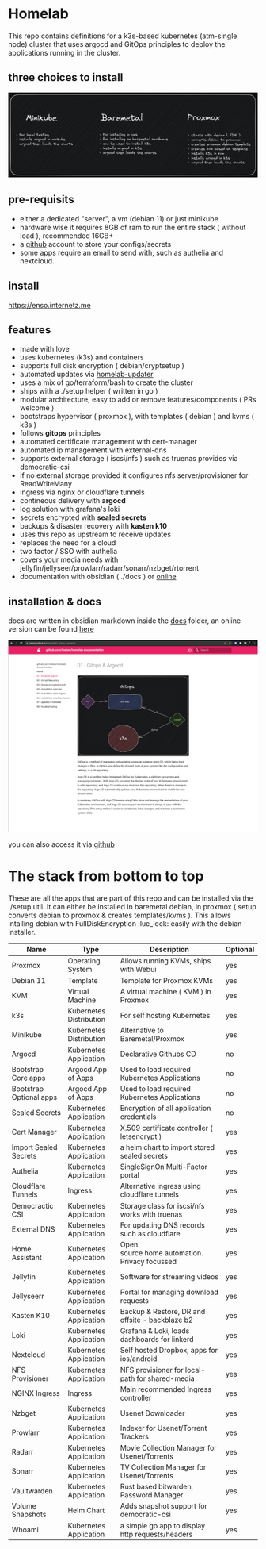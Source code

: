 # Homelab
This repo contains definitions for a k3s-based kubernetes (atm-single node) cluster that uses argocd and GitOps principles to deploy the applications running in the cluster. 

## three choices to install
![three choices to install](/docs/Excalidraw/three-choices.png)


## pre-requisits
- either a dedicated "server", a vm (debian 11) or just minikube
- hardware wise it requires 8GB of ram to run the entire stack ( without load ), recommended 16GB+
- a [github](https://github.com) account to store your configs/secrets
- some apps require an email to send with, such as authelia and nextcloud.

## install
https://enso.internetz.me


## features
- made with love
- uses kubernetes (k3s) and containers
- supports full disk encryption ( debian/cryptsetup )
- automated updates via [homelab-updater](github.com/loeken/homelab-updater)
- uses a mix of go/terraform/bash to create the cluster
- ships with a ./setup helper ( written in go )
- modular architecture, easy to add or remove features/components ( PRs welcome )
- bootstraps hypervisor ( proxmox ), with templates ( debian ) and kvms ( k3s )
- follows **gitops** principles
- automated certificate management with cert-manager
- automated ip management with external-dns
- supports external storage ( iscsi/nfs ) such as truenas provides via democratic-csi
- if no external storage provided it configures nfs server/provisioner for ReadWriteMany
- ingress via nginx or cloudflare tunnels
- contineous delivery with **argocd**
- log solution with grafana's loki
- secrets encrypted with **sealed secrets**
- backups & disaster recovery with **kasten k10**
- uses this repo as upstream to receive updates
- replaces the need for a cloud
- two factor / SSO with authelia
- covers your media needs with jellyfin/jellyseer/prowlarr/radarr/sonarr/nzbget/rtorrent
- documentation with obsidian ( ./docs ) or [online](https://loeken.github.io/homelab)

## installation & docs
docs are written in obsidian markdown inside the [docs](./docs) folder, an online version can be found [here](https://loeken.github.io/homelab/) 

[![here](img/docs.png)](https://loeken.github.io/homelab)

you can also access it via [github](https://github.com/loeken/homelab/blob/main/docs/index.md)

# The stack from bottom to top
These are all the apps that are part of this repo and can be installed via the ./setup util. It can either be installed in baremetal debian, in proxmox ( setup converts debian to proxmox & creates templates/kvms ). This allows intalling debian with FullDiskEncryption :luc_lock: easily with the debian installer.

| Name                    | Type                    | Description                                      | Optional |
| ----------------------- | ----------------------- | ------------------------------------------------ | -------- |
| Proxmox                 | Operating System        | Allows running KVMs, ships with Webui            | yes      |
| Debian 11               | Template                | Template for Proxmox KVMs                        | yes      |
| KVM                     | Virtual Machine         | A virtual machine ( KVM ) in Proxmox             | yes      |
| k3s                     | Kubernetes Distribution | For self hosting Kubernetes                      | yes      |
| Minikube                | Kubernetes Distribution | Alternative to Baremetal/Proxmox                 | yes      |
| Argocd                  | Kubernetes Application  | Declarative Githubs CD                           | no       |
| Bootstrap Core apps     | Argocd App of Apps      | Used to load required Kubernetes Applications    | no       |
| Bootstrap Optional apps | Argocd App of Apps      | Used to load required Kubernetes Applications    | no       |
| Sealed Secrets          | Kubernetes Application  | Encryption of all application credentials        | no       |
| Cert Manager            | Kubernetes Application  | X.509 certificate controller ( letsencrypt )     | yes      |
| Import Sealed Secrets   | Kubernetes Application  | a helm chart to import stored sealed secrets     | yes      |
| Authelia                | Kubernetes Application  | SingleSignOn Multi-Factor portal                 | yes      |
| Cloudflare Tunnels      | Ingress                 | Alternative ingress using cloudflare tunnels     | yes      |
| Democractic CSI         | Kubernetes Application  | Storage class for iscsi/nfs works with truenas   | yes      |
| External DNS            | Kubernetes Application  | For updating DNS records such as cloudflare      | yes      |
| Home Assistant          | Kubernetes Application  | Open source home automation. Privacy focussed    | yes      |
| Jellyfin                | Kubernetes Application  | Software for streaming videos                    | yes      |
| Jellyseerr              | Kubernetes Application  | Portal for managing download requests            | yes      |
| Kasten K10              | Kubernetes Application  | Backup & Restore, DR and offsite - backblaze b2  | yes      |
| Loki                    | Kubernetes Application  | Grafana & Loki, loads dashboards for linkerd     | yes      |
| Nextcloud               | Kubernetes Application  | Self hosted Dropbox, apps for ios/android        | yes      |
| NFS Provisioner         | Kubernetes Application  | NFS provisioner for local-path for shared-media  | yes      |
| NGINX Ingress           | Ingress                 | Main recommended Ingress controller              | yes      |
| Nzbget                  | Kubernetes Application  | Usenet Downloader                                | yes      |
| Prowlarr                | Kubernetes Application  | Indexer for Usenet/Torrent Trackers              | yes      |
| Radarr                  | Kubernetes Application  | Movie Collection Manager for Usenet/Torrents     | yes      |
| Sonarr                  | Kubernetes Application  | TV Collection Manager for Usenet/Torrents        | yes      |
| Vaultwarden             | Kubernetes Application  | Rust based bitwarden, Password Manager           | yes      |
| Volume Snapshots        | Helm Chart              | Adds snapshot support for democratic-csi         | yes      |
| Whoami                  | Kubernetes Application  | a simple go app to display http requests/headers | yes      | 

